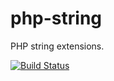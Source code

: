 # php-string

PHP string extensions.

[![Build Status](https://travis-ci.com/halnique/php-string.svg?token=XvYo9WxYGLhpW4jmB1sm&branch=develop)](https://travis-ci.com/halnique/php-string)